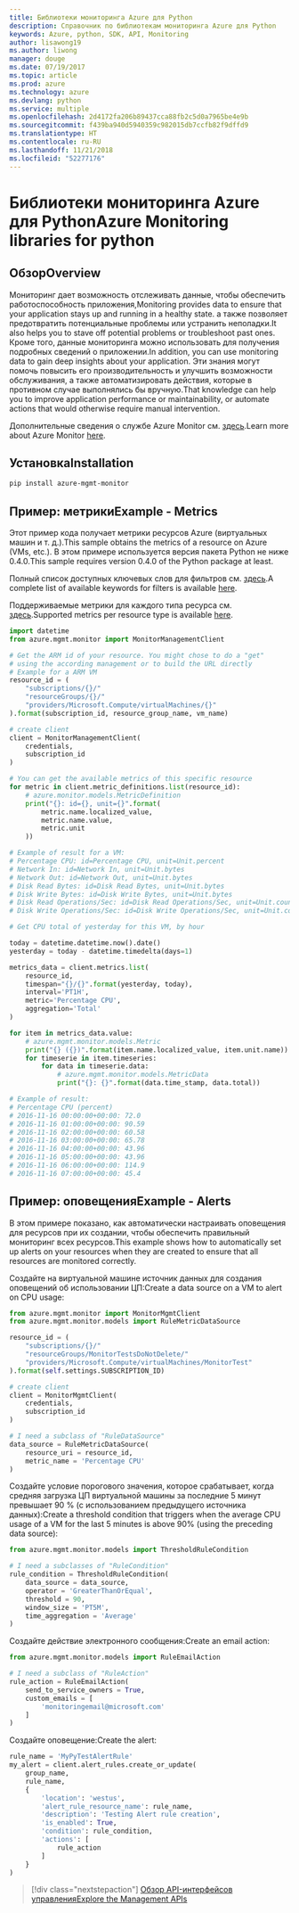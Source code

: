 ```yaml
---
title: Библиотеки мониторинга Azure для Python
description: Справочник по библиотекам мониторинга Azure для Python
keywords: Azure, python, SDK, API, Monitoring
author: lisawong19
ms.author: liwong
manager: douge
ms.date: 07/19/2017
ms.topic: article
ms.prod: azure
ms.technology: azure
ms.devlang: python
ms.service: multiple
ms.openlocfilehash: 2d4172fa206b89437cca88fb2c5d0a7965be4e9b
ms.sourcegitcommit: f439ba940d5940359c982015db7ccfb82f9dffd9
ms.translationtype: HT
ms.contentlocale: ru-RU
ms.lasthandoff: 11/21/2018
ms.locfileid: "52277176"
---
```

# <a name="azure-monitoring-libraries-for-python"></a><span data-ttu-id="82672-104">Библиотеки мониторинга Azure для Python</span><span class="sxs-lookup"><span data-stu-id="82672-104">Azure Monitoring libraries for python</span></span>

## <a name="overview"></a><span data-ttu-id="82672-105">Обзор</span><span class="sxs-lookup"><span data-stu-id="82672-105">Overview</span></span> 
<span data-ttu-id="82672-106">Мониторинг дает возможность отслеживать данные, чтобы обеспечить работоспособность приложения,</span><span class="sxs-lookup"><span data-stu-id="82672-106">Monitoring provides data to ensure that your application stays up and running in a healthy state.</span></span> <span data-ttu-id="82672-107">а также позволяет предотвратить потенциальные проблемы или устранить неполадки.</span><span class="sxs-lookup"><span data-stu-id="82672-107">It also helps you to stave off potential problems or troubleshoot past ones.</span></span> <span data-ttu-id="82672-108">Кроме того, данные мониторинга можно использовать для получения подробных сведений о приложении.</span><span class="sxs-lookup"><span data-stu-id="82672-108">In addition, you can use monitoring data to gain deep insights about your application.</span></span> <span data-ttu-id="82672-109">Эти знания могут помочь повысить его производительность и улучшить возможности обслуживания, а также автоматизировать действия, которые в противном случае выполнялись бы вручную.</span><span class="sxs-lookup"><span data-stu-id="82672-109">That knowledge can help you to improve application performance or maintainability, or automate actions that would otherwise require manual intervention.</span></span>

<span data-ttu-id="82672-110">Дополнительные сведения о службе Azure Monitor см. [здесь](https://docs.microsoft.com/azure/monitoring-and-diagnostics/monitoring-overview-azure-monitor).</span><span class="sxs-lookup"><span data-stu-id="82672-110">Learn more about Azure Monitor [here](https://docs.microsoft.com/azure/monitoring-and-diagnostics/monitoring-overview-azure-monitor).</span></span> 

## <a name="installation"></a><span data-ttu-id="82672-111">Установка</span><span class="sxs-lookup"><span data-stu-id="82672-111">Installation</span></span>
```bash
pip install azure-mgmt-monitor
```

## <a name="example---metrics"></a><span data-ttu-id="82672-112">Пример: метрики</span><span class="sxs-lookup"><span data-stu-id="82672-112">Example - Metrics</span></span>
<span data-ttu-id="82672-113">Этот пример кода получает метрики ресурсов Azure (виртуальных машин и т. д.).</span><span class="sxs-lookup"><span data-stu-id="82672-113">This sample obtains the metrics of a resource on Azure (VMs, etc.).</span></span> <span data-ttu-id="82672-114">В этом примере используется версия пакета Python не ниже 0.4.0.</span><span class="sxs-lookup"><span data-stu-id="82672-114">This sample requires version 0.4.0 of the Python package at least.</span></span>

<span data-ttu-id="82672-115">Полный список доступных ключевых слов для фильтров см. [здесь](https://msdn.microsoft.com/library/azure/mt743622.aspx).</span><span class="sxs-lookup"><span data-stu-id="82672-115">A complete list of available keywords for filters is available [here](https://msdn.microsoft.com/library/azure/mt743622.aspx).</span></span>

<span data-ttu-id="82672-116">Поддерживаемые метрики для каждого типа ресурса см. [здесь](https://docs.microsoft.com/azure/monitoring-and-diagnostics/monitoring-supported-metrics).</span><span class="sxs-lookup"><span data-stu-id="82672-116">Supported metrics per resource type is available [here](https://docs.microsoft.com/azure/monitoring-and-diagnostics/monitoring-supported-metrics).</span></span>

```python
import datetime
from azure.mgmt.monitor import MonitorManagementClient

# Get the ARM id of your resource. You might chose to do a "get"
# using the according management or to build the URL directly
# Example for a ARM VM
resource_id = (
    "subscriptions/{}/"
    "resourceGroups/{}/"
    "providers/Microsoft.Compute/virtualMachines/{}"
).format(subscription_id, resource_group_name, vm_name)

# create client
client = MonitorManagementClient(
    credentials,
    subscription_id
)

# You can get the available metrics of this specific resource
for metric in client.metric_definitions.list(resource_id):
    # azure.monitor.models.MetricDefinition
    print("{}: id={}, unit={}".format(
        metric.name.localized_value,
        metric.name.value,
        metric.unit
    ))

# Example of result for a VM:
# Percentage CPU: id=Percentage CPU, unit=Unit.percent
# Network In: id=Network In, unit=Unit.bytes
# Network Out: id=Network Out, unit=Unit.bytes
# Disk Read Bytes: id=Disk Read Bytes, unit=Unit.bytes
# Disk Write Bytes: id=Disk Write Bytes, unit=Unit.bytes
# Disk Read Operations/Sec: id=Disk Read Operations/Sec, unit=Unit.count_per_second
# Disk Write Operations/Sec: id=Disk Write Operations/Sec, unit=Unit.count_per_second

# Get CPU total of yesterday for this VM, by hour

today = datetime.datetime.now().date()
yesterday = today - datetime.timedelta(days=1)

metrics_data = client.metrics.list(
    resource_id,
    timespan="{}/{}".format(yesterday, today),
    interval='PT1H',
    metric='Percentage CPU',
    aggregation='Total'
)

for item in metrics_data.value:
    # azure.mgmt.monitor.models.Metric
    print("{} ({})".format(item.name.localized_value, item.unit.name))
    for timeserie in item.timeseries:
        for data in timeserie.data:
            # azure.mgmt.monitor.models.MetricData
            print("{}: {}".format(data.time_stamp, data.total))

# Example of result:
# Percentage CPU (percent)
# 2016-11-16 00:00:00+00:00: 72.0
# 2016-11-16 01:00:00+00:00: 90.59
# 2016-11-16 02:00:00+00:00: 60.58
# 2016-11-16 03:00:00+00:00: 65.78
# 2016-11-16 04:00:00+00:00: 43.96
# 2016-11-16 05:00:00+00:00: 43.96
# 2016-11-16 06:00:00+00:00: 114.9
# 2016-11-16 07:00:00+00:00: 45.4
```

## <a name="example---alerts"></a><span data-ttu-id="82672-117">Пример: оповещения</span><span class="sxs-lookup"><span data-stu-id="82672-117">Example - Alerts</span></span>
<span data-ttu-id="82672-118">В этом примере показано, как автоматически настраивать оповещения для ресурсов при их создании, чтобы обеспечить правильный мониторинг всех ресурсов.</span><span class="sxs-lookup"><span data-stu-id="82672-118">This example shows how to automatically set up alerts on your resources when they are created to ensure that all resources are monitored correctly.</span></span>

<span data-ttu-id="82672-119">Создайте на виртуальной машине источник данных для создания оповещений об использовании ЦП:</span><span class="sxs-lookup"><span data-stu-id="82672-119">Create a data source on a VM to alert on CPU usage:</span></span>
```python
from azure.mgmt.monitor import MonitorMgmtClient
from azure.mgmt.monitor.models import RuleMetricDataSource

resource_id = (
    "subscriptions/{}/"
    "resourceGroups/MonitorTestsDoNotDelete/"
    "providers/Microsoft.Compute/virtualMachines/MonitorTest"
).format(self.settings.SUBSCRIPTION_ID)

# create client
client = MonitorMgmtClient(
    credentials,
    subscription_id
)

# I need a subclass of "RuleDataSource"
data_source = RuleMetricDataSource(
    resource_uri = resource_id,
    metric_name = 'Percentage CPU'
)
```
<span data-ttu-id="82672-120">Создайте условие порогового значения, которое срабатывает, когда средняя загрузка ЦП виртуальной машины за последние 5 минут превышает 90 % (с использованием предыдущего источника данных):</span><span class="sxs-lookup"><span data-stu-id="82672-120">Create a threshold condition that triggers when the average CPU usage of a VM for the last 5 minutes is above 90% (using the preceding data source):</span></span>
```python
from azure.mgmt.monitor.models import ThresholdRuleCondition

# I need a subclasses of "RuleCondition"
rule_condition = ThresholdRuleCondition(
    data_source = data_source,
    operator = 'GreaterThanOrEqual',
    threshold = 90,
    window_size = 'PT5M',
    time_aggregation = 'Average'
)
```

<span data-ttu-id="82672-121">Создайте действие электронного сообщения:</span><span class="sxs-lookup"><span data-stu-id="82672-121">Create an email action:</span></span>
```python
from azure.mgmt.monitor.models import RuleEmailAction

# I need a subclass of "RuleAction"
rule_action = RuleEmailAction(
    send_to_service_owners = True,
    custom_emails = [
        'monitoringemail@microsoft.com'
    ]
)
```

<span data-ttu-id="82672-122">Создайте оповещение:</span><span class="sxs-lookup"><span data-stu-id="82672-122">Create the alert:</span></span>
```python
rule_name = 'MyPyTestAlertRule'
my_alert = client.alert_rules.create_or_update(
    group_name,
    rule_name,
    {
        'location': 'westus',
        'alert_rule_resource_name': rule_name,
        'description': 'Testing Alert rule creation',
        'is_enabled': True,
        'condition': rule_condition,
        'actions': [
            rule_action
        ]
    }
)
```
> [!div class="nextstepaction"]
> [<span data-ttu-id="82672-123">Обзор API-интерфейсов управления</span><span class="sxs-lookup"><span data-stu-id="82672-123">Explore the Management APIs</span></span>](/python/api/overview/azure/monitoring/management)
